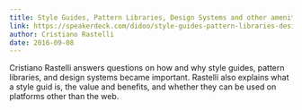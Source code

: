 ```yaml
---
title: Style Guides, Pattern Libraries, Design Systems and other amenities
link: https://speakerdeck.com/didoo/style-guides-pattern-libraries-design-systems-and-other-amenities
author: Cristiano Rastelli
date: 2016-09-08
---
```


Cristiano Rastelli answers questions on how and why style guides, pattern libraries, and design systems became important. Rastelli also explains what a style guid is, the value and benefits, and whether they can be used on platforms other than the web. 
